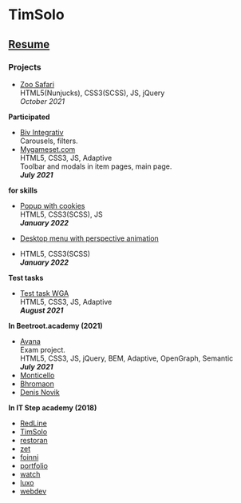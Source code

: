 # TimSolo

## [Resume](https://bit.ly/2YAPBDm)

### Projects

* [Zoo Safari](http://azovzoo.com/)<br>
HTML5(Nunjucks), CSS3(SCSS), JS, jQuery<br>
<i><b></b>October 2021</i>

<strong>Participated</strong>
* [Biv Integrativ](https://www.biv-integrativ.at)<br>
Carousels, filters.
* [Mygameset.com](https://mygameset.com)<br>
HTML5, CSS3, JS, Adaptive<br>
Toolbar and modals in item pages, main page.
<br><i><b>July 2021</b></i>

<strong>for skills</strong>
* [Popup with cookies](popup-with-cookies/)<br>
HTML5, CSS3(SCSS), JS<br>
<i><b>January 2022</b></i>

* [Desktop menu with perspective animation](down-menu-parallax-effect/)<br>
* HTML5, CSS3(SCSS)<br>
<i><b>January 2022</b></i>

<strong>Test tasks</strong>

* [Test task WGA](berd/)<br>
HTML5, CSS3, JS, Adaptive
<br><i><b>August 2021</b></i>

<strong>In Beetroot.academy (2021)</strong>
* [Avana](https://soulraise.github.io/avana/avana/)<br>
Exam project.<br>
HTML5, CSS3, JS, jQuery, BEM, Adaptive, OpenGraph, Semantic<br>
<i><b>July 2021</b></i>
* [Monticello](monticello/)
* [Bhromaon](bhromaon/)
* [Denis Novik](DenisNovik/)



<strong>In IT Step academy (2018)</strong>

* [RedLine](RedLine/)
* [TimSolo](TimSolo/)
* [restoran](Restoran/)
* [zet](ZET/)
* [foinni](Foinni/)
* [portfolio](Portfolio/)
* [watch](watch/)
* [luxo](luxo/)
* [webdev](webdev/)
